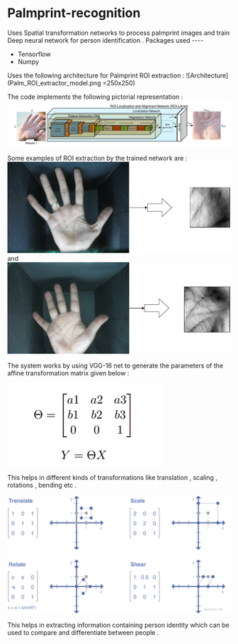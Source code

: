 # Palmprint-recognition
Uses Spatial transformation networks to process palmprint images and train Deep neural network for person identification .
Packages used ----
 - Tensorflow
 - Numpy

Uses the following architecture for Palmprint ROI extraction :
![Architecture](Palm_ROI_extractor_model.png =250x250) 

The code implements the following pictorial representation :
![Spatial_transform_net](config2.PNG)  

Some examples of ROI extraction by the trained network are :
![Ex:1](diagram2.png)  and ![Ex:2](diagram3.png)    

The system works by using VGG-16 net to generate the parameters of the affine transformation matrix given below : 

 ![Affine matrix](affine_matrix.PNG) 

 This helps in different kinds of transformations like translation , scaling , rotations , bending etc . 
 
![Affine transformations](Affine.png)  

This helps in extracting information containing person identity which can be used to compare and differentiate between people .
